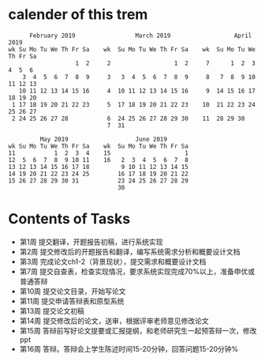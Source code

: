 # calender of this trem
```
      February 2019                 March 2019                  April 2019       
wk Su Mo Tu We Th Fr Sa    wk  Su Mo Tu We Th Fr Sa    wk  Su Mo Tu We Th Fr Sa  
                   1  2     2                  1  2     7      1  2  3  4  5  6  
    3  4  5  6  7  8  9     3   3  4  5  6  7  8  9     8   7  8  9 10 11 12 13  
   10 11 12 13 14 15 16     4  10 11 12 13 14 15 16     9  14 15 16 17 18 19 20  
 1 17 18 19 20 21 22 23     5  17 18 19 20 21 22 23    10  21 22 23 24 25 26 27  
 2 24 25 26 27 28           6  24 25 26 27 28 29 30    11  28 29 30              
                            7  31                                                

         May 2019                   June 2019        
wk Su Mo Tu We Th Fr Sa    wk  Su Mo Tu We Th Fr Sa  
11           1  2  3  4    15                     1  
12  5  6  7  8  9 10 11    16   2  3  4  5  6  7  8  
13 12 13 14 15 16 17 18         9 10 11 12 13 14 15  
14 19 20 21 22 23 24 25        16 17 18 19 20 21 22  
15 26 27 28 29 30 31           23 24 25 26 27 28 29  
                               30     
```
# Contents of Tasks
 - 第1周 提交翻译，开题报告初稿，进行系统实现
 - 第2周 提交修改后的开题报告和翻译，编写系统需求分析和概要设计文档
 - 第3周 完成论文ch1-2（背景现状），提交需求和概要设计文档
 - 第7周 提交自查表，检查实现情况，要求系统实现完成70%以上，准备申优或普通答辩
 - 第10周 提交论文目录，开始写论文
 - 第11周 提交申请答辩表和原型系统
 - 第13周 提交论文初稿
 - 第14周 提交修改后的论文，送审，根据评审老师意见修改论文
 - 第15周 答辩前写好论文提要或汇报提纲，和老师研究生一起预答辩一次，修改ppt
 - 第16周 答辩。答辩会上学生陈述时间15-20分钟，回答问题15-20分钟%
